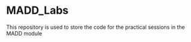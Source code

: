 # MADD_Labs
This repository is used to store the code for the practical sessions in the MADD module
